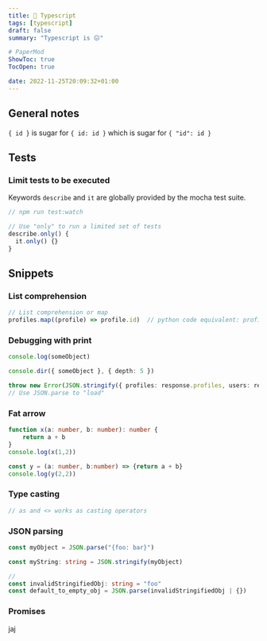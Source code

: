 ```yaml
---
title: 🎃 Typescript
tags: [typescript]
draft: false
summary: "Typescript is 😖"

# PaperMod
ShowToc: true
TocOpen: true

date: 2022-11-25T20:09:32+01:00
---
```


## General notes

`{ id }` is sugar for `{ id: id }` which is sugar for `{ "id": id }`

## Tests

### Limit tests to be executed

Keywords `describe` and `it` are globally provided by the mocha test suite.

```ts
// npm run test:watch

// Use "only" to run a limited set of tests
describe.only() {
  it.only() {}
}
```

## Snippets

### List comprehension

```ts
// List comprehension or map
profiles.map((profile) => profile.id)  // python code equivalent: profile.id for profile in profiles

```

### Debugging with print

```ts
console.log(someObject)

console.dir({ someObject }, { depth: 5 })

throw new Error(JSON.stringify({ profiles: response.profiles, users: response.users }))
// Use JSON.parse to "load"
```

### Fat arrow

```ts
function x(a: number, b: number): number {
    return a + b
}
console.log(x(1,2))

const y = (a: number, b:number) => {return a + b}
console.log(y(2,2))
```

### Type casting

```ts
// as and <> works as casting operators
```

### JSON parsing

```ts
const myObject = JSON.parse("{foo: bar}")

const myString: string = JSON.stringify(myObject)

// 
const invalidStringifiedObj: string = "foo"
const default_to_empty_obj = JSON.parse(invalidStringifiedObj | {})
```

### Promises

jaj